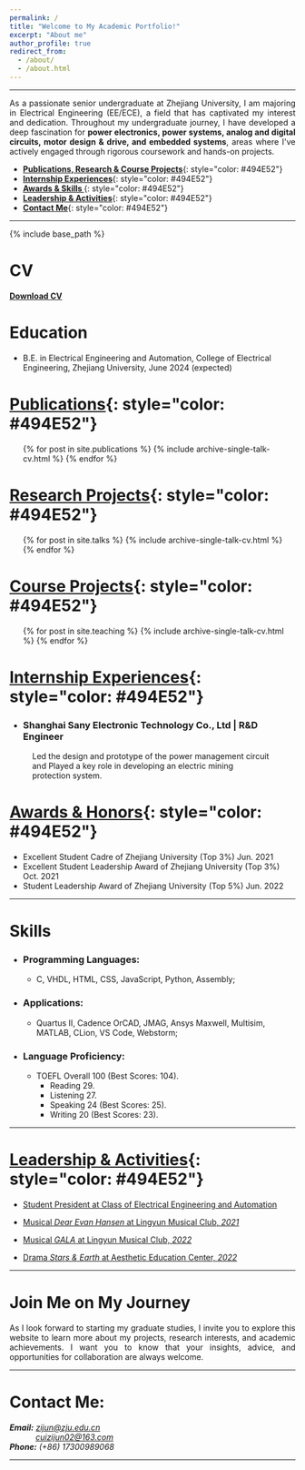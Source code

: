 ```yaml
---
permalink: /
title: "Welcome to My Academic Portfolio!"
excerpt: "About me"
author_profile: true
redirect_from: 
  - /about/
  - /about.html
---  
```


- - -  

<p style = "text-align:justify; text-justify:inter-ideograph;">
As a passionate senior undergraduate at Zhejiang University, I am majoring in Electrical Engineering (EE/ECE), a field that has captivated my interest and dedication. Throughout my undergraduate journey, I have developed a deep fascination for <b>power electronics, power systems, analog and digital circuits, motor design & drive, and embedded systems</b>, areas where I've actively engaged through rigorous coursework and hands-on projects.
</p>

<!-- @import "[TOC]" {cmd="toc" depthFrom=1 depthTo=6 orderedList=false} -->
<!-- code_chunk_output -->
* [<b>Publications, Research & Course Projects</b>](#publications){: style="color: #494E52"}
* [<b>Internship Experiences</b>](#internship-experiences){: style="color: #494E52"}
* [<b>Awards & Skills </b>](#awards--honors){: style="color: #494E52"}
* [<b>Leadership & Activities</b>](#leadership--activities){: style="color: #494E52"}
* [<b>Contact Me</b>](#contact-me){: style="color: #494E52"}
<!-- code_chunk_output -->
  

- - -  

{% include base_path %}

CV
======
[<b>Download CV</b>](http://ZijunCui02.github.io/files/CV_Zijun_Cui_1.16.pdf)

Education
======
* B.E. in Electrical Engineering and Automation, College of Electrical Engineering, Zhejiang University, June 2024 (expected)

[Publications](https://zijuncui02.github.io/publications/){: style="color: #494E52"}
======
  <ul>{% for post in site.publications %}
    {% include archive-single-talk-cv.html %}
  {% endfor %}</ul>
  

[Research Projects](https://zijuncui02.github.io/research%20projects/){: style="color: #494E52"}
======
  <ul>{% for post in site.talks %}
    {% include archive-single-talk-cv.html %}
  {% endfor %}</ul>
  
[Course Projects](https://zijuncui02.github.io/course%20projects/){: style="color: #494E52"}
======
  <ul>{% for post in site.teaching %}
    {% include archive-single-talk-cv.html %}
  {% endfor %}</ul>

[Internship Experiences](https://zijuncui02.github.io/internship_experiences/){: style="color: #494E52"}  
======  

 - ### Shanghai Sany Electronic Technology Co., Ltd | R&D Engineer

<figure>
		Led the design and prototype of the power management circuit and Played a key role in developing an electric mining protection system.
</figure>


[Awards & Honors](https://zijuncui02.github.io/awards_honors/){: style="color: #494E52"}  
===

- Excellent Student Cadre of Zhejiang University (Top 3%) Jun. 2021
- Excellent Student Leadership Award of Zhejiang University (Top 3%) Oct. 2021
- Student Leadership Award of Zhejiang University (Top 5%) Jun. 2022

- - -   

Skills
======

* ### Programming Languages:
  * C, VHDL, HTML, CSS, JavaScript, Python, Assembly;
* ### Applications:
  * Quartus II, Cadence OrCAD, JMAG, Ansys Maxwell, Multisim, MATLAB, CLion, VS Code, Webstorm;
* ### Language Proficiency:
  * TOEFL Overall 100 (Best Scores: 104).
    * Reading 29.
    * Listening 27.
    * Speaking 24 (Best Scores: 25).
    * Writing 20 (Best Scores: 23).

- - -

[Leadership & Activities](https://zijuncui02.github.io/leadership_activities/){: style="color: #494E52"}
=== 

- [Student President at Class of Electrical Engineering and Automation](https://zijuncui02.github.io/portfolio/1Student%20Predisent/)

- [Musical *Dear Evan Hansen* at Lingyun Musical Club, *2021*](https://zijuncui02.github.io/portfolio/2Musical1/)

- [Musical *GALA* at Lingyun Musical Club, *2022*](https://zijuncui02.github.io/portfolio/3Musical2/)

- [Drama *Stars & Earth* at Aesthetic Education Center, *2022*](https://zijuncui02.github.io/portfolio/4Drama1/)

- - -   

Join Me on My Journey
===  
<p style = "text-align:justify; text-justify:inter-ideograph;">As I look forward to starting my graduate studies, I invite you to explore this website to learn more about my projects, research interests, and academic achievements. I want you to know that your insights, advice, and opportunities for collaboration are always welcome.   </p>  

- - -   

Contact Me:
=== 

***Email:*** *[zijun@zju.edu.cn](mailto:zijun@zju.edu.cn/)*  
&emsp;&emsp;&emsp; *[cuizijun02@163.com](mailto:cuizijun02@163.com/)*  
***Phone:*** *(+86) 17300989068* 

- - - 
